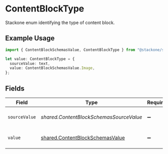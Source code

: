 # ContentBlockType

Stackone enum identifying the type of content block.

## Example Usage

```typescript
import { ContentBlockSchemasValue, ContentBlockType } from "@stackone/stackone-client-ts/sdk/models/shared";

let value: ContentBlockType = {
  sourceValue: text,
  value: ContentBlockSchemasValue.Image,
};
```

## Fields

| Field                                                                                     | Type                                                                                      | Required                                                                                  | Description                                                                               | Example                                                                                   |
| ----------------------------------------------------------------------------------------- | ----------------------------------------------------------------------------------------- | ----------------------------------------------------------------------------------------- | ----------------------------------------------------------------------------------------- | ----------------------------------------------------------------------------------------- |
| `sourceValue`                                                                             | *shared.ContentBlockSchemasSourceValue*                                                   | :heavy_minus_sign:                                                                        | The source value of the type.                                                             | text                                                                                      |
| `value`                                                                                   | [shared.ContentBlockSchemasValue](../../../sdk/models/shared/contentblockschemasvalue.md) | :heavy_minus_sign:                                                                        | The type of the content blocks.                                                           | email                                                                                     |